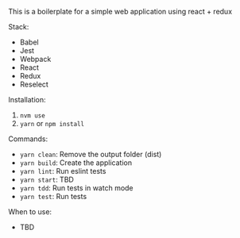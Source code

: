 This is a boilerplate for a simple web application using react + redux

Stack:
* Babel
* Jest
* Webpack
* React
* Redux
* Reselect

Installation:
1. `nvm use`
1. `yarn` or `npm install`

Commands:
* `yarn clean`: Remove the output folder (dist)
* `yarn build`: Create the application
* `yarn lint`: Run eslint tests
* `yarn start`: TBD
* `yarn tdd`: Run tests in watch mode
* `yarn test`: Run tests

When to use:
* TBD